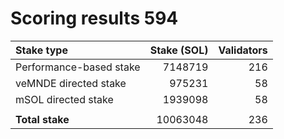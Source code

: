 # Scoring results 594

| Stake type              | Stake (SOL)    | Validators     |
|:------------------------|---------------:|---------------:|
| Performance-based stake | 7148719        | 216            |
| veMNDE directed stake   | 975231         | 58             |
| mSOL directed stake     | 1939098        | 58             |
|                         |                |                |
| **Total stake**         | 10063048       | 236            |